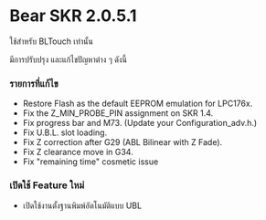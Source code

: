 # Bear SKR 2.0.5.1

ใช้สำหรับ BLTouch เท่านั้น

มีการปรับปรุง และแก้ไขปัญหาต่าง ๆ ดังนี้

### รายการที่แก้ไข

* Restore Flash as the default EEPROM emulation for LPC176x.
* Fix the Z_MIN_PROBE_PIN assignment on SKR 1.4.
* Fix progress bar and M73. (Update your Configuration_adv.h.)
* Fix U.B.L. slot loading.
* Fix Z correction after G29 (ABL Bilinear with Z Fade).
* Fix Z clearance move in G34.
* Fix "remaining time" cosmetic issue

### เปิดใช้ Feature ใหม่

* เปิดใช้งานตั้งฐานพิมพ์อัตโนมัติแบบ UBL
